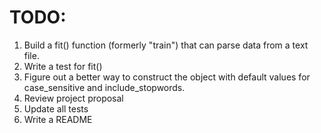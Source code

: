 # TODO:

1. Build a fit() function (formerly "train") that can parse data from a text file.
2. Write a test for fit()
3. Figure out a better way to construct the object with default values for case_sensitive and include_stopwords.
4. Review project proposal
5. Update all tests
6. Write a README